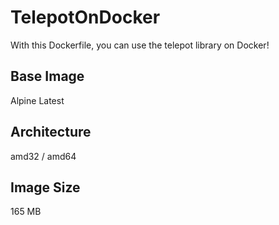 # TelepotOnDocker

With this Dockerfile, you can use the telepot library on Docker!

## Base Image
Alpine Latest

## Architecture
amd32 / amd64

## Image Size
165 MB
